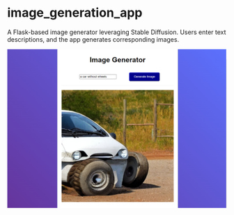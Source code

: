 # image_generation_app
A Flask-based image generator leveraging Stable Diffusion. Users enter text descriptions, and the app generates corresponding images.

![Screnshot](https://github.com/UmamaBluechip/image_generation_app/blob/main/Screenshots/Result.png) 